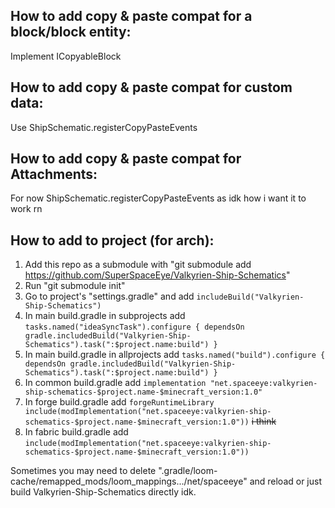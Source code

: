 ## How to add copy & paste compat for a block/block entity: 
Implement ICopyableBlock

## How to add copy & paste compat for custom data:
Use ShipSchematic.registerCopyPasteEvents

## How to add copy & paste compat for Attachments:
For now ShipSchematic.registerCopyPasteEvents as idk how i want it to work rn

## How to add to project (for arch):
1) Add this repo as a submodule with "git submodule add https://github.com/SuperSpaceEye/Valkyrien-Ship-Schematics"
2) Run "git submodule init"
3) Go to project's "settings.gradle" and add ``` includeBuild("Valkyrien-Ship-Schematics") ```
4) In main build.gradle in subprojects add ``` tasks.named("ideaSyncTask").configure { dependsOn gradle.includedBuild("Valkyrien-Ship-Schematics").task(":$project.name:build") } ```
5) In main build.gradle in allprojects add ``` tasks.named("build").configure { dependsOn gradle.includedBuild("Valkyrien-Ship-Schematics").task(":$project.name:build") } ```
6) In common build.gradle add ``` implementation "net.spaceeye:valkyrien-ship-schematics-$project.name-$minecraft_version:1.0" ```
7) In forge build.gradle add ``` forgeRuntimeLibrary include(modImplementation("net.spaceeye:valkyrien-ship-schematics-$project.name-$minecraft_version:1.0")) ``` ~~i think~~
8) In fabric build.gradle add ``` include(modImplementation("net.spaceeye:valkyrien-ship-schematics-$project.name-$minecraft_version:1.0")) ```

Sometimes you may need to delete ".gradle/loom-cache/remapped_mods/loom_mappings.../net/spaceeye" and reload or just build Valkyrien-Ship-Schematics directly idk.